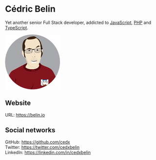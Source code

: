 # Cédric Belin
Yet another senior Full Stack developer, addicted to [JavaScript](https://developer.mozilla.org/en-US/docs/Web/JavaScript), [PHP](https://www.php.net) and [TypeScript](https://www.typescriptlang.org).

![Cédric Belin](img/logo.png)

## Website
URL: https://belin.io

## Social networks
GitHub: https://github.com/cedx  
Twitter: https://twitter.com/cedxbelin  
LinkedIn: https://linkedin.com/in/cedxbelin
